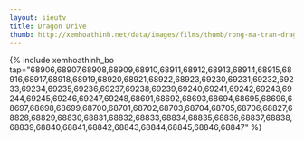 ```yaml
---
layout: sieutv
title: Dragon Drive
thumb: http://xemhoathinh.net/data/images/films/thumb/rong-ma-tran-dragon-drive-2002.jpg
---
```

{% include xemhoathinh_bo tap="68906,68907,68908,68909,68910,68911,68912,68913,68914,68915,68916,68917,68918,68919,68920,68921,68922,68923,69230,69231,69232,69233,69234,69235,69236,69237,69238,69239,69240,69241,69242,69243,69244,69245,69246,69247,69248,68691,68692,68693,68694,68695,68696,68697,68698,68699,68700,68701,68702,68703,68704,68705,68706,68827,68828,68829,68830,68831,68832,68833,68834,68835,68836,68837,68838,68839,68840,68841,68842,68843,68844,68845,68846,68847" %} 
